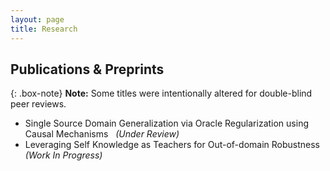 ```yaml
---
layout: page
title: Research
---
```

## Publications & Preprints
{: .box-note}
**Note:** Some titles were intentionally altered for double-blind peer reviews.

- Single Source Domain Generalization via Oracle Regularization using Causal Mechanisms &nbsp; *(Under Review)* 
- Leveraging Self Knowledge as Teachers for Out-of-domain Robustness &nbsp; *(Work In Progress)* 